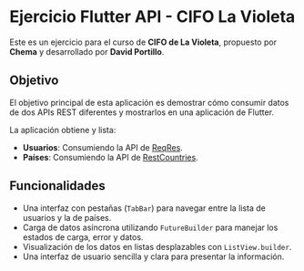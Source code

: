 # Ejercicio Flutter API - CIFO La Violeta

Este es un ejercicio para el curso de **CIFO de La Violeta**, propuesto por **Chema** y desarrollado por **David Portillo**.

## Objetivo

El objetivo principal de esta aplicación es demostrar cómo consumir datos de dos APIs REST diferentes y mostrarlos en una aplicación de Flutter.

La aplicación obtiene y lista:
-   **Usuarios**: Consumiendo la API de [ReqRes](https://reqres.in/).
-   **Países**: Consumiendo la API de [RestCountries](https://restcountries.com/).

## Funcionalidades

-   Una interfaz con pestañas (`TabBar`) para navegar entre la lista de usuarios y la de países.
-   Carga de datos asíncrona utilizando `FutureBuilder` para manejar los estados de carga, error y datos.
-   Visualización de los datos en listas desplazables con `ListView.builder`.
-   Una interfaz de usuario sencilla y clara para presentar la información.
